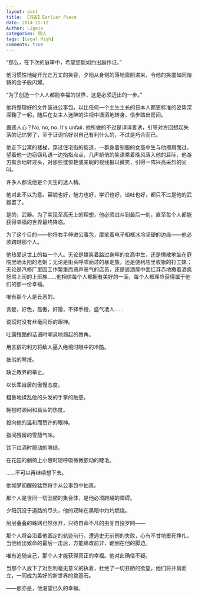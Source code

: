 ```yaml
---
layout: post
title: 【羽古】Earlier Piece
date: 2014-12-12
Author: Ligeia
categories: 同人
tags: [Legal High]
comments: true
--- 
```


“那么，在下次的庭审中，希望您能如约出庭作证。”

他习惯性地绽开光芒万丈的笑容，夕阳从身侧的落地窗照进来，令他的笑靥如同熔铸的金子般闪耀。

“为了创造一个人人都能幸福的世界，这是必须迈出的一步。”

他将整理好的文件装进公事包，以比任何一个土生土长的日本人都更标准的姿势深深鞠了一躬，随后在女主人迷醉的注视中潇洒地转身，信步踏出房间。

蛊惑人心？No, no, no. It's unfair. 他所做的不过是谆谆善诱，引导对方回想起失落的记忆罢了，至于证词恰好对自己有利什么的，不过是巧合而已。

他走下公寓的楼梯，穿过住宅街的街道，一群身着制服的女高中生与他擦肩而过，望着他一边窃窃私语一边指指点点，几声娇俏的笑语乘着晚风落入他的耳际，他游刃有余地转过头，对那些或惊艳或亲昵的视线报以微笑，引得一阵兴高采烈的尖叫。

许多人都说他是个天生的迷人精。

他对此不以为意。容貌也好，魅力也好，学识也好，谈吐也好，都只不过是他的武器罢了。

是的，武器。为了实现至高无上的理想，他必须战斗到最后一刻，直至每个人都能获得幸福的世界最终降临。

为了这个目的——他将右手伸进公事包，摩挲着电子相框冰冷坚硬的边缘——他必须跨越那个人。

他热爱这世上的每一个人。无论是嬉笑着路过身畔的女高中生，还是懒散地坐在庭院里晒太阳的老妪；无论是街头呼啸而过的暴走族，还是便利店里收银的打工妹；无论是汽修厂里因工作繁重而恶声恶气的店员，还是居酒屋中面红耳赤地撒着酒疯怒骂上司的上班族……他相信每个人都拥有美好的一面，每个人都理应获得属于他们的那一份幸福。

唯有那个人是丑恶的。

贪婪，好色，高傲，奸猾，不择手段，盛气凌人……

说谎时没有丝毫闪烁的眼神。

吐露残酷的话语时嘲讽地翘起的唇角。

用言辞的利刃将敌人逼入绝境时眼中的冷酷。

拙劣的琴技。

缺乏教养的举止。

以长辈自居的傲慢态度。

粗鲁地揉乱他的头发的手掌的触感。

拥抱时颈间和肩头的热度。

投向他的温和而赞许的眼神。

指间残留的雪茄气味。

饮下红酒时颤动的喉结。

在花园的躺椅上小憩时随呼吸微微颤动的睫毛。

……不可以再继续想下去。

他如梦初醒般猛然将手从公事包中抽离。

那个人是世间一切丑陋的集合体，是他必须跨越的障碍。

夕阳沉没于道路的尽头，他的双眸在黑暗中灼灼燃烧。

层层叠叠的蛛网已然张开，只待自命不凡的虫豸自投罗网——

那个人将会沿着他画定的轨迹前行，遭遇史无前例的失败，心有不甘地垂死挣扎，当他给出致命的最后一击后，方能痛改前非，跪倒在他的脚边。

唯有追随自己，那个人才能获得真正的幸福。他对此确信不疑。

当那个人放下了对胜利毫无意义的执着，杜绝了一切丑陋的欲望，他们将并肩而立，一同成为美好的新世界的奠基石。

——那亦是，他渴望已久的幸福。
